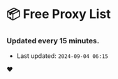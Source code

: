 # :package: Free Proxy List
### Updated every 15 minutes.

- Last updated: `2024-09-04 06:15`

:heart:

